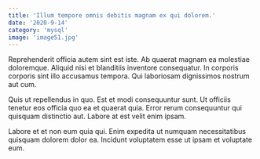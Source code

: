 ```yaml
---
title: 'Illum tempore omnis debitis magnam ex qui dolorem.'
date: '2020-9-14'
category: 'mysql'
image: 'image51.jpg'
---
```


Reprehenderit officia autem sint est iste. Ab quaerat magnam ea molestiae doloremque. Aliquid nisi et blanditiis inventore consequatur. In corporis corporis sint illo accusamus tempora. Qui laboriosam dignissimos nostrum aut cum.
 Quis ut repellendus in quo. Est et modi consequuntur sunt. Ut officiis tenetur eos officia quo ea et quaerat quia. Error rerum consequuntur qui quisquam distinctio aut. Labore at est velit enim ipsam.
 Labore et et non eum quia qui. Enim expedita ut numquam necessitatibus quisquam dolorem dolor ea. Incidunt voluptatem esse ut ipsam et voluptate eum.
